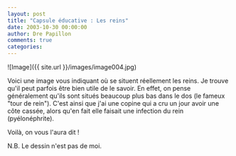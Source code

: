 ```yaml
---
layout: post
title: "Capsule éducative : Les reins"
date: 2003-10-30 00:00:00
author: Dre Papillon
comments: true
categories: 
---
```



![Image]({{ site.url }}/images/image004.jpg)

Voici une image vous indiquant où se situent réellement les reins.  Je trouve qu'il peut parfois être bien utile de le savoir.  En effet, on pense généralement qu'ils sont situés beaucoup plus bas dans le dos (le fameux "tour de rein").  C'est ainsi que j'ai une copine qui a cru un jour avoir une côte cassée, alors qu'en fait elle faisait une infection du rein (pyélonéphrite).

Voilà, on vous l'aura dit !

N.B.  Le dessin n'est pas de moi.
